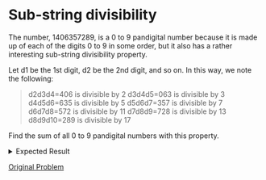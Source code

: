 # Sub-string divisibility

The number, 1406357289, is a 0 to 9 pandigital number because it is made up of each of the digits 0 to 9 in some order, but it also has a rather interesting sub-string divisibility property.

Let d1 be the 1st digit, d2 be the 2nd digit, and so on. In this way, we note the following:

> d2d3d4=406 is divisible by 2
> d3d4d5=063 is divisible by 3
> d4d5d6=635 is divisible by 5
> d5d6d7=357 is divisible by 7
> d6d7d8=572 is divisible by 11
> d7d8d9=728 is divisible by 13
> d8d9d10=289 is divisible by 17

Find the sum of all 0 to 9 pandigital numbers with this property.

<details> 
<summary>Expected Result</summary>
```
16695334890
```
</details>

[Original Problem](https://projecteuler.net/problem=43)
